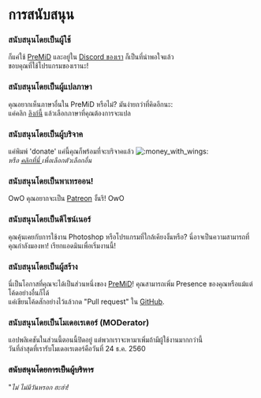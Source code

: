 # การสนับสนุน

### สนับสนุนโดยเป็นผู้ใช้

ก็แค่ใช้ [PreMiD](https://premid.app/) และอยู่ใน [Discord ของเรา](https://discord.gg/WvfVZ8T) ก็เป็นที่น่าพอใจแล้ว  
ขอบคุณที่ใช้โปรแกรมของเรานะ!

### สนับสนุนโดยเป็นผู้แปลภาษา

คุณอยากเห็นภาษาอื่นใน PreMiD หรือไม่?  มันง่ายกว่าที่คิดอีกนะ:  
แค่คลิก [ลิงก์นี้](https://poeditor.com/join/project/Zzl1oOQV5g) แล้วเลือกภาษาที่คุณต้องการจะแปล

### สนับสนุนโดยเป็นผู้บริจาค

แค่พิมพ์ 'donate' แค่นี้คุณก็พร้อมที่จะบริจาคแล้ว ![:money\_with\_wings:](https://camo.githubusercontent.com/8c82232d72bdb736fd395fab7b9bf6d01b4a3cca/68747470733a2f2f6769746875622e6769746875626173736574732e636f6d2f696d616765732f69636f6e732f656d6f6a692f756e69636f64652f31663462382e706e67)  
_หรือ_ [_คลิกที่นี่_ ](https://github.com/PreMiD/PreMiD)_เพื่อเลือกตัวเลือกอื่น_

### สนับสนุนโดยเป็นพาเทรออน!

OwO คุณอยากจะเป็น [Patreon](https://www.patreon.com/Timeraa) งั้นรึ! OwO

### สนับสนุนโดยเป็นดีไซน์เนอร์

คุณคุ้นเคยกับการใช้งาน Photoshop หรือโปรแกรมที่ใกล้เคียงงั้นหรือ? นี่อาจเป็นความสามารถที่คุณกำลังมองหา! เรียกแอดมินเพื่อเริ่มงานนี้!

### สนับสนุนโดยเป็นผู้สร้าง

นี่เป็นโอกาสที่คุณจะได้เป็นส่วนหนึ่งของ [PreMiD](https://premid.app/)! คุณสามารถเพิ่ม Presence ของคุณหรือแม้แต่โค้ดอย่างอื่นก็ได้  
แค่เขียนโค้ดสักอย่างไว้แล้วกด "Pull request" ใน [GitHub](https://github.com/PreMiD/PreMiD).

### สนับสนุนโดยเป็นโมเดอเรเตอร์ \(MODerator\)

แอปพลิเคชันในส่วนนี้ตอนนี้ปิดอยู่ แต่พวกเราจะหามาเพิ่มถ้ามีผู้ใช้งานมากกว่านี้  
วันที่ล่าสุดที่เรารับโมเดอเรเตอร์คือวันที่ 24 ธ.ค. 2560

### ~~สนับสนุนโดยการเป็นผู้บริหาร~~

"_ไม่ ไม่มีวันหรอก ฮะฮ่า!_

